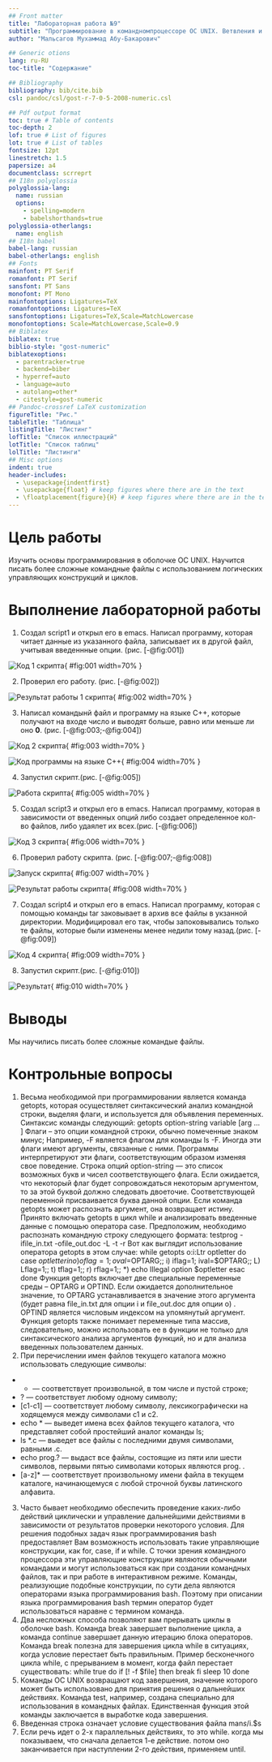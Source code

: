 ```yaml
---
## Front matter
title: "Лабораторная работа №9"
subtitle: "Программирование в командномпроцессоре ОС UNIX. Ветвления и циклы"
author: "Мальсагов Мухаммад Абу-Бакарович"

## Generic otions
lang: ru-RU
toc-title: "Содержание"

## Bibliography
bibliography: bib/cite.bib
csl: pandoc/csl/gost-r-7-0-5-2008-numeric.csl

## Pdf output format
toc: true # Table of contents
toc-depth: 2
lof: true # List of figures
lot: true # List of tables
fontsize: 12pt
linestretch: 1.5
papersize: a4
documentclass: scrreprt
## I18n polyglossia
polyglossia-lang:
  name: russian
  options:
	- spelling=modern
	- babelshorthands=true
polyglossia-otherlangs:
  name: english
## I18n babel
babel-lang: russian
babel-otherlangs: english
## Fonts
mainfont: PT Serif
romanfont: PT Serif
sansfont: PT Sans
monofont: PT Mono
mainfontoptions: Ligatures=TeX
romanfontoptions: Ligatures=TeX
sansfontoptions: Ligatures=TeX,Scale=MatchLowercase
monofontoptions: Scale=MatchLowercase,Scale=0.9
## Biblatex
biblatex: true
biblio-style: "gost-numeric"
biblatexoptions:
  - parentracker=true
  - backend=biber
  - hyperref=auto
  - language=auto
  - autolang=other*
  - citestyle=gost-numeric
## Pandoc-crossref LaTeX customization
figureTitle: "Рис."
tableTitle: "Таблица"
listingTitle: "Листинг"
lofTitle: "Список иллюстраций"
lotTitle: "Список таблиц"
lolTitle: "Листинги"
## Misc options
indent: true
header-includes:
  - \usepackage{indentfirst}
  - \usepackage{float} # keep figures where there are in the text
  - \floatplacement{figure}{H} # keep figures where there are in the text
---
```


# Цель работы

Изучить основы программирования в оболочке ОС UNIX. Научится писать более сложные командные файлы с использованием логических управляющих конструкций и циклов.

# Выполнение лабораторной работы

1. Создал script1 и открыл его в emacs. Написал программу, которая читает данные из указанного файла, записывает их в другой файл, учитывая введеннные опции. (рис. [-@fig:001])

![Код 1 скрипта](image/1.png){ #fig:001 width=70% }

2. Проверил его работу. (рис. [-@fig:002])

![Результат работы 1 скрипта](image/2.png){ #fig:002 width=70% }

3. Написал командынй файл и программу на языке С++, которые получают на входе число и выводят больше, равно или меньше ли оно **0**. (рис. [-@fig:003;-@fig:004])

![Код 2 скрипта](image/2.1.png){ #fig:003 width=70% }

![Код программы на языке С++](image/2.2.png){ #fig:004 width=70% }

4. Запустил скрипт.(рис. [-@fig:005])

![Работа скрипта](image/2.3.png){ #fig:005 width=70% }

5. Создал script3 и открыл его в emacs. Написал программу, которая в зависимости от введенных опций либо создает определенное кол-во файлов, либо удаялет их всех.(рис. [-@fig:006])

![Код 3 скрипта](image/3.1.png){ #fig:006 width=70% }

6. Проверил работу скрипта. (рис. [-@fig:007;-@fig:008])

![Запуск скрипта](image/3.2.png){ #fig:007 width=70% }

![Результат работы скрипта](image/3.3.png){ #fig:008 width=70% }

7. Создал script4 и открыл его в emacs. Написал программу, которая с помощью команды tar заковывает в архив все файлы в укзанной директории. Модифицировал его так, чтобы запоковывались только те файлы, которые были изменены менее недили тому назад.(рис. [-@fig:009])

![Код 4 скрипта](image/4.1.png){ #fig:009 width=70% }

8. Запустил скрипт.(рис. [-@fig:010])

![Результат](image/4.2.png){ #fig:010 width=70% }

# Выводы

Мы научились писать более сложные командые файлы.

# Контрольные вопросы

1.	Весьма необходимой при программировании является команда getopts, которая осуществляет синтаксический анализ командной строки, выделяя флаги, и используется для объявления переменных. Синтаксис команды следующий: getopts option-string variable [arg ... ] Флаги – это опции командной строки, обычно помеченные знаком минус; Например, -F является флагом для команды ls -F. Иногда эти флаги имеют аргументы, связанные с ними. 
Программы интерпретируют эти флаги, соответствующим образом изменяя свое поведение.
Строка опций option-string — это список возможных букв и чисел соответствующего флага. Если ожидается, что некоторый флаг будет сопровождаться некоторым аргументом, то за этой буквой должно следовать двоеточие. Соответствующей переменной присваивается буква данной опции. Если команда getopts может распознать аргумент, она возвращает истину. Принято включать getopts в цикл while и анализировать введенные данные с помощью оператора case. Предположим, необходимо распознать командную строку следующего формата: testprog -ifile_in.txt -ofile_out.doc -L -t -r Вот как выглядит использование оператора getopts в этом случае: while getopts o:i:Ltr optletter do case $optletter in o) oflag=1; oval=$OPTARG;; i) iflag=1; ival=$OPTARG;; L) Lflag=1;; t) tflag=1;; r) rflag=1;; *) echo Illegal option $optletter esac done Функция getopts включает две специальные переменные среды – OPTARG и OPTIND. Если ожидается дополнительное значение, то OPTARG устанавливается в значение этого аргумента (будет равна file_in.txt для опции i и file_out.doc для опции o) . OPTIND является числовым индексом на упомянутый аргумент. Функция getopts также понимает переменные типа массив, следовательно, можно использовать ее в функции не только для синтаксического анализа аргументов функций, но и для анализа введенных пользователем данных.
2.	При перечислении имен файлов текущего каталога можно использовать следующие символы:
- * — соответствует произвольной, в том числе и пустой строке;
- ? — соответствует любому одному символу;
- [c1-c1] — соответствует любому символу, лексикографически на ходящемуся между символами c1 и с2.
- echo * — выведет имена всех файлов текущего каталога, что представляет собой простейший аналог команды ls;
- ls *.c — выведет все файлы с последними двумя символами, равными .c.
- echo prog.? — выдаст все файлы, состоящие из пяти или шести символов, первыми пятью символами которых являются prog. .
- [a-z]* — соответствует произвольному имени файла в текущем каталоге, начинающемуся с любой строчной буквы латинского алфавита.
3.	Часто бывает необходимо обеспечить проведение каких-либо действий циклически и управление дальнейшими действиями в зависимости от результатов проверки некоторого условия. Для решения подобных задач язык программирования bash предоставляет Вам возможность использовать такие управляющие конструкции, как for, case, if и while. С точки зрения командного процессора эти управляющие конструкции являются обычными командами и могут использоваться как при создании командных файлов, так и при работе в интерактивном режиме. Команды, реализующие подобные конструкции, по сути дела являются операторами языка программирования bash. Поэтому при описании языка программирования bash термин оператор будет использоваться наравне с термином команда.
4.	Два несложных способа позволяют вам прерывать циклы в оболочке bash. Команда break завершает выполнение цикла, а команда continue завершает данную итерацию блока операторов. Команда break полезна для завершения цикла while в ситуациях, когда условие перестает быть правильным. Пример бесконечного цикла while, с прерыванием в момент, когда файл перестает существовать:
while true do
if [! -f $file] then break
fi
sleep 10 done
5.	Команды ОС UNIX возвращают код завершения, значение которого может быть использовано для принятия решения о дальнейших действиях. Команда test, например, создана специально для использования в командных файлах. Единственная функция этой команды заключается в выработке кода завершения.
6.	Введенная строка означает условие существования файла man$s/$i.$s
7.	Если речь идет о 2-х параллельных действиях, то это while. когда мы показываем, что сначала делается 1-е действие. потом оно заканчивается при наступлении 2-го действия, применяем until.

